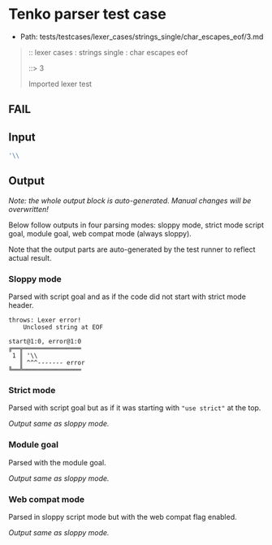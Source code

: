 # Tenko parser test case

- Path: tests/testcases/lexer_cases/strings_single/char_escapes_eof/3.md

> :: lexer cases : strings single : char escapes eof
>
> ::> 3
>
> Imported lexer test

## FAIL

## Input

`````js
'\\
`````

## Output

_Note: the whole output block is auto-generated. Manual changes will be overwritten!_

Below follow outputs in four parsing modes: sloppy mode, strict mode script goal, module goal, web compat mode (always sloppy).

Note that the output parts are auto-generated by the test runner to reflect actual result.

### Sloppy mode

Parsed with script goal and as if the code did not start with strict mode header.

`````
throws: Lexer error!
    Unclosed string at EOF

start@1:0, error@1:0
╔══╦════════════════
 1 ║ '\\
   ║ ^^^------- error
╚══╩════════════════

`````

### Strict mode

Parsed with script goal but as if it was starting with `"use strict"` at the top.

_Output same as sloppy mode._

### Module goal

Parsed with the module goal.

_Output same as sloppy mode._

### Web compat mode

Parsed in sloppy script mode but with the web compat flag enabled.

_Output same as sloppy mode._
